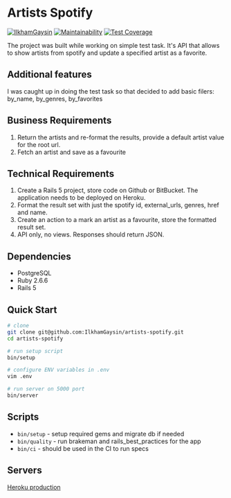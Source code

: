 # Artists Spotify

[![IlkhamGaysin](https://circleci.com/gh/IlkhamGaysin/artists-spotify.svg?style=svg)](https://circleci.com/gh/IlkhamGaysin/artists-spotify)
[![Maintainability](https://api.codeclimate.com/v1/badges/8eccde3602d94ba855c3/maintainability)](https://codeclimate.com/github/IlkhamGaysin/artists-spotify/maintainability)
[![Test Coverage](https://api.codeclimate.com/v1/badges/8eccde3602d94ba855c3/test_coverage)](https://codeclimate.com/github/IlkhamGaysin/artists-spotify/test_coverage)

The project was built while working on simple test task.
It's API that allows to show artists from spotify and update a specified artist as a favorite.

## Additional features

I was caught up in doing the test task so that decided to add basic filers: by_name, by_genres, by_favorites

## Business Requirements

1. Return the artists and re-format the results, provide a default artist value for the root url.
2. Fetch an artist and save as a favourite

## Technical Requirements

1. Create a Rails 5 project, store code on Github or BitBucket. The application needs to be deployed on Heroku.
2. Format the result set with just the spotify id, external_urls, genres, href and name.
3. Create an action to a mark an artist as a favourite, store the formatted result set.
4. API only, no views. Responses should return JSON.

## Dependencies

* PostgreSQL
* Ruby 2.6.6
* Rails 5

## Quick Start

```bash
# clone
git clone git@github.com:IlkhamGaysin/artists-spotify.git
cd artists-spotify

# run setup script
bin/setup

# configure ENV variables in .env
vim .env

# run server on 5000 port
bin/server
```

## Scripts

* `bin/setup` - setup required gems and migrate db if needed
* `bin/quality` - run brakeman and rails_best_practices for the app
* `bin/ci` - should be used in the CI to run specs

## Servers

[Heroku production](https://artists-spotify.herokuapp.com)
